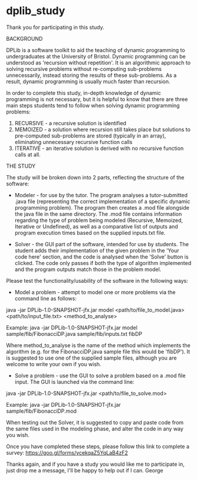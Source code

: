 # dplib_study
Thank you for participating in this study.

BACKGROUND


DPLib is a software toolkit to aid the teaching of dynamic programming to undergraduates at the University of Bristol. Dynamic programming can be understood as 'recursion without repetition'. It is an algorithmic approach to solving recursive problems without re-computing sub-problems unnecessarily, instead storing the results of these sub-problems. As a result, dynamic programming is usually much faster than recursion.

In order to complete this study, in-depth knowledge of dynamic programming is not necessary, but it is helpful to know that there are three main steps students tend to follow when solving dynamic programming problems:

1. RECURSIVE - a recursive solution is identified
2. MEMOIZED - a solution where recursion still takes place but solutions to pre-computed sub-problems are stored (typically in an array), eliminating unnecessary recursive function calls
3. ITERATIVE - an iterative solution is derived with no recursive function calls at all.


THE STUDY

The study will be broken down into 2 parts, reflecting the structure of the software:

- Modeler - for use by the tutor. The program analyses a tutor-submitted .java file (representing the correct implementation of a specific dynamic programming problem). The program then creates a .mod file alongside the java file in the same directory. The .mod file contains information regarding the type of problem being modeled (Recursive, Memoized, Iterative or Undefined), as well as a comparative list of outputs and program execution times based on the supplied inputs.txt file.

- Solver - the GUI part of the software, intended for use by students. The student adds their implementation of the given problem in the 'Your code here' section, and the code is analysed when the 'Solve' button is clicked. The code only passes if both the type of algorithm implemented and the program outputs match those in the problem model.




Please test the functionality/usability of the software in the following ways:


- Model a problem - attempt to model one or more problems via the command line as follows:

java -jar DPLib-1.0-SNAPSHOT-jfx.jar model \<path/to/file_to_model.java\> \<path/to/input_file.txt\> \<method_to_analyse\>

Example: java -jar DPLib-1.0-SNAPSHOT-jfx.jar model sample/fib/FibonacciDP.java sample/fib/inputs.txt fibDP

Where method_to_analyse is the name of the method which implements the algorithm (e.g. for the FibonacciDP.java sample file this would be 'fibDP'). It is suggested to use one of the supplied sample files, although you are welcome to write your own if you wish.


- Solve a problem - use the GUI to solve a problem based on a .mod file input. The GUI is launched via the command line:

java -jar DPLib-1.0-SNAPSHOT-jfx.jar \<path/to/file_to_solve.mod\>

Example: java -jar DPLib-1.0-SNAPSHOT-jfx.jar sample/fib/FibonacciDP.mod

When testing out the Solver, it is suggested to copy and paste code from the same files used in the modeling phase, and alter the code in any way you wish.


Once you have completed these steps, please follow this link to complete a survey: https://goo.gl/forms/ycekqaZ5YqLaB4zF2




Thanks again, and if you have a study you would like me to participate in, just drop me a message, I'll be happy to help out if I can. George
